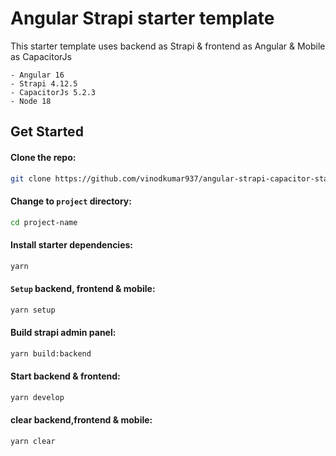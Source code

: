 # Angular Strapi starter template

This starter template uses backend as Strapi & frontend as Angular & Mobile as CapacitorJs

    - Angular 16
    - Strapi 4.12.5
    - CapacitorJs 5.2.3
    - Node 18

## Get Started

#### Clone the repo:
```bash
git clone https://github.com/vinodkumar937/angular-strapi-capacitor-starter.git project-name
```
#### Change to `project` directory:
```bash
cd project-name
```
#### Install starter dependencies:
```bash
yarn
```
#### `Setup` backend, frontend & mobile:
```bash
yarn setup
```
#### Build strapi admin panel:
```bash
yarn build:backend
```
#### Start backend & frontend:
```bash
yarn develop
```
#### clear backend,frontend & mobile:
```bash
yarn clear
```